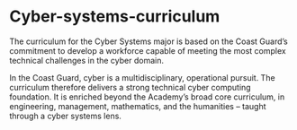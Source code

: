 # Cyber-systems-curriculum
The curriculum for the Cyber Systems major is based on the Coast Guard’s commitment to develop a workforce capable of meeting the most complex technical challenges in the cyber domain.

In the Coast Guard, cyber is a multidisciplinary, operational pursuit. The curriculum therefore delivers a strong technical cyber computing foundation. It is enriched beyond the Academy’s broad core curriculum, in engineering, management, mathematics, and the humanities – taught through a cyber systems lens.
